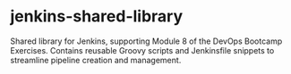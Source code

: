 # jenkins-shared-library
Shared library for Jenkins, supporting Module 8 of the DevOps Bootcamp Exercises. Contains reusable Groovy scripts and Jenkinsfile snippets to streamline pipeline creation and management.
